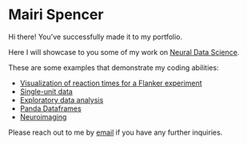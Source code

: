 # Mairi Spencer

Hi there! You've successfully made it to my portfolio.

Here I will showcase to you some of my work on [Neural Data Science](https://dalpsychneuro.github.io/NESC_3505/).

These are some examples that demonstrate my coding abilities: 
- [Visualization of reaction times for a Flanker experiment](Visualization.md)
- [Single-unit data](Raster_Plot_Single-Unit_Data.md) 
- [Exploratory data analysis](T-test.md)
- [Panda Dataframes](Pandas_df.md)
- [Neuroimaging](Neuroimaging.md) 

Please reach out to me by [email](mailto:mr856487@dal.ca) if you have any further inquiries. 

